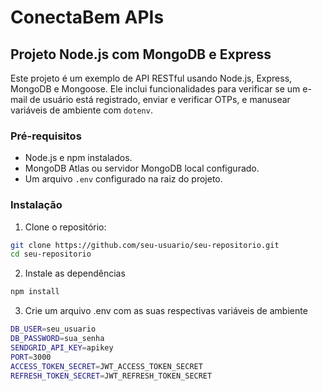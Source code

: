 # ConectaBem APIs
## Projeto Node.js com MongoDB e Express

Este projeto é um exemplo de API RESTful usando Node.js, Express, MongoDB e Mongoose. Ele inclui funcionalidades para verificar se um e-mail de usuário está registrado, enviar e verificar OTPs, e manusear variáveis de ambiente com `dotenv`.

### Pré-requisitos

- Node.js e npm instalados.
- MongoDB Atlas ou servidor MongoDB local configurado.
- Um arquivo `.env` configurado na raiz do projeto.

### Instalação

1. Clone o repositório:

```sh
git clone https://github.com/seu-usuario/seu-repositorio.git
cd seu-repositorio
```

2. Instale as dependências

```sh
npm install 
```

3. Crie um arquivo .env com as suas respectivas variáveis de ambiente

```sh
DB_USER=seu_usuario
DB_PASSWORD=sua_senha
SENDGRID_API_KEY=apikey
PORT=3000
ACCESS_TOKEN_SECRET=JWT_ACCESS_TOKEN_SECRET
REFRESH_TOKEN_SECRET=JWT_REFRESH_TOKEN_SECRET
```
